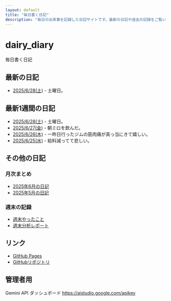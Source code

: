 ```yaml
---
layout: default
title: "毎日書く日記"
description: "毎日の出来事を記録した日記サイトです。最新の日記や過去の記録をご覧いただけます。"
---
```


# dairy_diary

毎日書く日記

## 最新の日記

- [2025/6/28(土)](diary/2025/06/20250628.md) - 土曜日。

## 最新1週間の日記

- [2025/6/28(土)](diary/2025/06/20250628.md) - 土曜日。
- [2025/6/27(金)](diary/2025/06/20250627.md) - 朝ミロを飲んだ。
- [2025/6/26(木)](diary/2025/06/20250626.md) - 一昨日行ったジムの筋肉痛が真っ当にきて嬉しい。
- [2025/6/25(水)](diary/2025/06/20250625.md) - 給料減ってて悲しい。

## その他の日記

### 月次まとめ

- [2025年6月の日記](diary/2025/monthly/202506.md)
- [2025年5月の日記](diary/2025/monthly/202505.md)

### 週末の記録

- [週末やったこと](diary/2025/weekend/weekend_diary.md)
- [週末分析レポート](diary/2025/weekend/analysis_report.md)

## リンク

- [GitHub Pages](https://hika-pan.github.io/daily_diary/)
- [GitHubリポジトリ](https://github.com/hika-pan/daily_diary)

## 管理者用

Gemini API ダッシュボード <https://aistudio.google.com/apikey>
